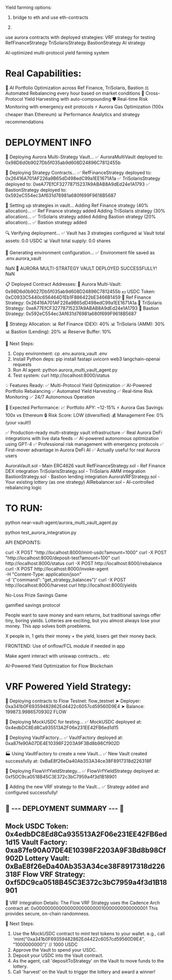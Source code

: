 Yield farming options:
1. bridge to eth and use
eth-contracts

2. 
use aurora contracts with deployed strategies:
VRF strategy for testing
RefFinanceStrategy
TriSolarisStrategy
BastionStrategy
AI strategy


 AI-optimized multi-protocol yield farming system

# Real Capabilities:

🤖 AI Portfolio Optimization across Ref Finance, TriSolaris, Bastion
⚖️ Automated Rebalancing every hour based on market conditions
🌾 Cross-Protocol Yield Harvesting with auto-compounding
🛡️ Real-time Risk Monitoring with emergency exit protocols
⚡ Aurora Gas Optimization (100x cheaper than Ethereum)
📊 Performance Analytics and strategy recommendations

# DEPLOYMENT INFO

📍 Deploying Aurora Multi-Strategy Vault...
✅ AuroraMultiVault deployed to: 0x98D6d0b9027Db5f035ab9d608D24896C7812455b

📍 Deploying Strategy Contracts...
✅ RefFinanceStrategy deployed to: 0x26416A701AF226a9B65dD498edC99a1EE1671A1a
✅ TriSolarisStrategy deployed to: 0xeA77EfCF32778715237A9ABAB8A9dEd24e1A1793
✅ BastionStrategy deployed to: 0x592eC554ec3Af631d76981a680f699F9618B5687

🔧 Setting up strategies in vault...
Adding Ref Finance strategy (40% allocation)...
✅ Ref Finance strategy added
Adding TriSolaris strategy (30% allocation)...
✅ TriSolaris strategy added
Adding Bastion strategy (20% allocation)...
✅ Bastion strategy added

🔍 Verifying deployment...
✅ Vault has 3 strategies configured
📊 Vault total assets: 0.0 USDC
📊 Vault total supply: 0.0 shares

📝 Generating environment configuration...
✅ Environment file saved as .env.aurora_vault

NaN
🎉 AURORA MULTI-STRATEGY VAULT DEPLOYED SUCCESSFULLY!
NaN

📋 Deployed Contract Addresses:
   🏦 Aurora Multi-Vault: 0x98D6d0b9027Db5f035ab9d608D24896C7812455b
   💵 USDC Token: 0xC0933C5440c656464D1Eb1F886422bE3466B1459
   🔄 Ref Finance Strategy: 0x26416A701AF226a9B65dD498edC99a1EE1671A1a
   🔄 TriSolaris Strategy: 0xeA77EfCF32778715237A9ABAB8A9dEd24e1A1793
   🔄 Bastion Strategy: 0x592eC554ec3Af631d76981a680f699F9618B5687

🎯 Strategy Allocation:
   📊 Ref Finance (DEX): 40%
   📊 TriSolaris (AMM): 30%
   📊 Bastion (Lending): 20%
   📊 Reserve Buffer: 10%

🚀 Next Steps:
   1. Copy environment: cp .env.aurora_vault .env
   2. Install Python deps: pip install fastapi uvicorn web3 langchain-openai requests
   3. Run AI agent: python aurora_multi_vault_agent.py
   4. Test system: curl http://localhost:8000/status

💡 Features Ready:
   ✅ Multi-Protocol Yield Optimization
   ✅ AI-Powered Portfolio Rebalancing
   ✅ Automated Yield Harvesting
   ✅ Real-time Risk Monitoring
   ✅ 24/7 Autonomous Operation

🌟 Expected Performance:
   📈 Portfolio APY: ~12-15%
   ⚡ Aurora Gas Savings: 100x vs Ethereum
   🔒 Risk Score: LOW (diversified)
   💰 Management Fee: 0% (your vault!)

✅ Production-ready multi-strategy vault infrastructure
✅ Real Aurora DeFi integrations with live data feeds
✅ AI-powered autonomous optimization using GPT-4
✅ Professional risk management with emergency protocols
✅ First-mover advantage in Aurora DeFi AI
✅ Actually useful for real Aurora users





AuroraVault.sol - Main ERC4626 vault
RefFinanceStrategy.sol - Ref Finance DEX integration
TriSolarisStrategy.sol - TriSolaris AMM integration
BastionStrategy.sol - Bastion lending integration
AuroraVRFStrategy.sol - Your existing lottery (as one strategy)
AIRebalancer.sol - AI-controlled rebalancing logic





# TO RUN:
python near-vault-agent/aurora_multi_vault_agent.py

python test_aurora_integration.py



API ENDPOINTS:

curl -X POST "http://localhost:8000/mint-usdc?amount=1000"
curl -X POST "http://localhost:8000/deposit-test?amount=100"
curl http://localhost:8000/status
curl -X POST http://localhost:8000/rebalance
curl -X POST http://localhost:8000/invoke-agent \
  -H "Content-Type: application/json" \
  -d '{"command": "get_strategy_balances"}'
curl -X POST http://localhost:8000/harvest
curl http://localhost:8000/yields





No-Loss Prize Savings Game

gamified savings protocol

People want to save money and earn returns, but traditional savings offer tiny, boring yields. Lotteries are exciting, but you almost always lose your money. This app solves both proeblems.

X people in, 1 gets their money + the yield, losers get their money back.



FRONTEND: Use of onflow/FCL module if needed in app





Make agent interact with uniswap contracts... etc


AI-Powered Yield Optimization for Flow Blockchain

# VRF Powered Yield Strategy:

🌊 Deploying contracts to Flow Testnet: flow_testnet
➤ Deployer: 0xa341b0F69359482862Ed4422c6057cd59560D9E4
➤ Balance: 199873.99865709302 FLOW

🚀 Deploying MockUSDC for testing...
✅ MockUSDC deployed at: 0x4edbDC8Ed8Ca935513A2F06e231EE42FB6ed1d15

🚀 Deploying VaultFactory...
✅ VaultFactory deployed at: 0xa87fe90A07DE4E10398F2203A9F3Bd8b98Cf902D

🏭 Using VaultFactory to create a new Vault...
✅ New Vault created successfully at: 0xBaE8f26eDa40Ab353A34ce38F8917318d226318F

🚀 Deploying FlowVrfYieldStrategy...
✅ FlowVrfYieldStrategy deployed at: 0xf5DC9ca0518B45C3E372c3bC7959a4f3d1B18901

🔗 Adding the new VRF strategy to the Vault...
✅ Strategy added and configured successfully!

🎉 --- DEPLOYMENT SUMMARY --- 🎉
------------------------------------
   Mock USDC Token:     0x4edbDC8Ed8Ca935513A2F06e231EE42FB6ed1d15
   Vault Factory:       0xa87fe90A07DE4E10398F2203A9F3Bd8b98Cf902D
   Lottery Vault:       0xBaE8f26eDa40Ab353A34ce38F8917318d226318F
   Flow VRF Strategy:   0xf5DC9ca0518B45C3E372c3bC7959a4f3d1B18901
------------------------------------

🔮 VRF Integration Details:
   The Flow VRF Strategy uses the Cadence Arch contract at:
   0x0000000000000000000000010000000000000001
   This provides secure, on-chain randomness.

🎯 Next Steps:
   1. Use the MockUSDC contract to mint test tokens to your wallet.
      e.g., call 'mint("0xa341b0F69359482862Ed4422c6057cd59560D9E4", "1000000000")' // 1000 USDC
   2. Approve the Vault to spend your USDC.
   3. Deposit your USDC into the Vault contract.
   4. As the agent, call 'depositToStrategy' on the Vault to move funds to the lottery.
   5. Call 'harvest' on the Vault to trigger the lottery and award a winner!